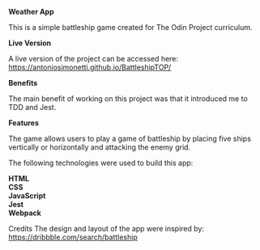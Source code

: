 **Weather App**

This is a simple battleship game created for The Odin Project curriculum.

**Live Version**

A live version of the project can be accessed here: https://antoniosimonetti.github.io/BattleshipTOP/

**Benefits**

The main benefit of working on this project was that it introduced me to TDD and Jest.

**Features**

The game allows users to play a game of battleship by placing five ships vertically or horizontally and attacking the enemy grid.

The following technologies were used to build this app:

**HTML<br>
CSS<br>
JavaScript<br>
Jest<br>
Webpack**<br>

Credits The design and layout of the app were inspired by: https://dribbble.com/search/battleship
